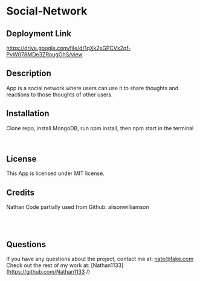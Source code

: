# Social-Network
## Deployment Link
https://drive.google.com/file/d/1qXk2sGPCVx2qf-PvW078MDe3ZRougOhS/view


## Description

App is a social network where users can use it to share thoughts and reactions to those thoughts of other users.  <br />

## Installation

Clone repo, install MongoDB, run npm install, then npm start in the terminal


<br />


## License
  This App is licensed under MIT license. <br />
  
## Credits
Nathan
Code partially used from Github: alisonwilliamson

 <br />
 



<br />

## Questions
If you have any questions about the project, contact me at: 
nate@fake.com <br />
Check out the rest of my work at: 
[Nathan1133](https://github.com/Nathan1133
  /) <br />
